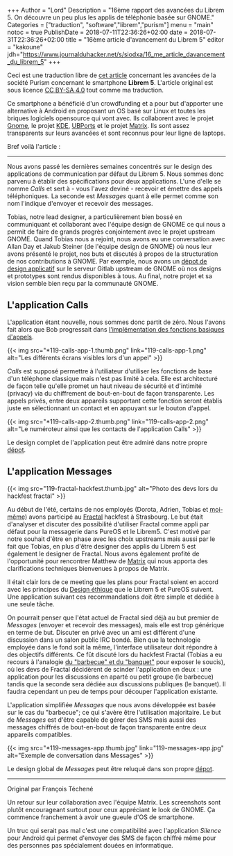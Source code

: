 +++
Author = "Lord"
Description = "16ème rapport des avancées du Librem 5. On découvre un peu plus les applis de téléphonie basée sur GNOME."
Categories = ["traduction", "software","librem","purism"]
menu = "main"
notoc = true
PublishDate = 2018-07-11T22:36:26+02:00
date = 2018-07-31T22:36:26+02:00
title = "16ème article d'avancement du Librem 5"
editor = "kakoune"
jdh="https://www.journalduhacker.net/s/siodxa/16_me_article_davancement_du_librem_5"
+++

Ceci est une traduction libre de [cet article](https://puri.sm/posts/librem5-progress-report-16/) concernant les avancées de la société Purism concernant le smartphone **Librem 5**.
L'article original est sous licence [CC BY-SA 4.0](https://creativecommons.org/licenses/by-sa/4.0/) tout comme ma traduction.


Ce smartphone a bénéficié d'un crowdfunding et a pour but d'apporter une alternative à Android en proposant un OS basé sur Linux et toutes les briques logiciels opensource qui vont avec.
Ils collaborent avec le projet [Gnome](https://www.gnome.org), le projet [KDE](https://www.kde.org), [UBPorts](https://ubports.com/) et le projet [Matrix](https://matrix.org).
Ils sont assez transparents sur leurs avancées et sont reconnus pour leur ligne de laptops.

Bref voilà l'article :

<hr>

Nous avons passé les dernières semaines concentrés sur le design des applications de communication par défaut du Librem 5.
Nous sommes donc parvenu à établir des spécifications pour deux applications.
L'une d'elle se nomme *Calls* et sert à - vous l'avez deviné - recevoir et émettre des appels téléphoniques.
La seconde est *Messages* quant à elle permet comme son nom l'indique d'envoyer et recevoir des messages.

Tobias, notre lead designer, a particulièrement bien bossé en communiquant et collaborant avec l'équipe design de GNOME ce qui nous a permit de faire de grands progrès conjointement avec le projet upstream GNOME.
Quand Tobias nous a rejoint, nous avons eu une conversation avec Allan Day et Jakub Steiner (de l'équipe design de GNOME) où nous leur avons présenté le projet, nos buts et discutés à propos de la structuration de nos contributions à GNOME.
Par exemple, nous avons un [dépot de design applicatif](https://gitlab.gnome.org/Community/Design/app-mockups) sur le serveur Gitlab upstream de GNOME où nos designs et prototypes sont rendus disponibles à tous.
Au final, notre projet et sa vision semble bien reçu par la communauté GNOME.

## L'application Calls

L'application étant nouvelle, nous sommes donc partit de zéro.
Nous l'avons fait alors que Bob progressait dans [l'implémentation des fonctions basiques d'appels](https://puri.sm/posts/librem5-progress-report-12/).

{{< img src="*119-calls-app-1.thumb.png" link="119-calls-app-1.png" alt="Les différents écrans visibles lors d'un appel" >}}

*Calls* est supposé permettre à l'utiliateur d'utiliser les fonctions de base d'un téléphone classique mais n'est pas limité à cela.
Elle est architecturé de façon telle qu'elle promet un haut niveau de sécurité et d'intimité (privacy) via du chiffrement de bout-en-bout de façon transparente.
Les appels privés, entre deux appareils supportant cette fonction seront établis juste en sélectionnant un contact et en appuyant sur le bouton d'appel.

{{< img src="*119-calls-app-2.thumb.png" link="119-calls-app-2.png" alt="Le numéroteur ainsi que les contacts de l'application Calls" >}}

Le design complet de l'application peut être admiré dans notre propre [dépot](https://gitlab.gnome.org/Community/Design/app-mockups/tree/master/calls).

## L'application Messages

{{< img src="119-fractal-hackfest.thumb.jpg" alt="Photo des devs lors du hackfest fractal" >}}

Au début de l'été, certains de nos employés (Dorota, Adrien, Tobias et <abbr title="François Téchené, pas moi, hein">moi-même</abbr>) avons participé au [Fractal](https://wiki.gnome.org/Apps/Fractal) hackfest à Strasbourg.
Le but était d'analyser et discuter des possibilité d'utiliser Fractal comme appli par défaut pour la messagerie dans PureOS et le Librem5.
C'est motivé par notre souhait d'être en phase avec les choix upstreams mais aussi par le fait que Tobias, en plus d'être designer des applis du Librem 5 est également le designer de Fractal.
Nous avons également profité de l'opportunité pour rencontrer Matthew de [Matrix](http://matrix.org) qui nous apporta des clarifications techniques bienvenues à propos de Matrix.

Il était clair lors de ce meeting que les plans pour Fractal soient en accord avec les principes du [Design éthique](https://2017.ind.ie/ethical-design/) que le Librem 5 et PureOS suivent.
Une application suivant ces recommandations doit être simple et dédiée à une seule tâche.

On pourrait penser que l'état actuel de Fractal sied déjà au but premier de *Messages* (envoyer et recevoir des messages), mais elle est trop générique en terme de but.
Discuter en privé avec un ami est différent d'une discussion dans un salon public IRC bondé.
Bien que la technologie employée dans le fond soit la même, l'interface utilisateur doit répondre à des objectifs différents.
Ce fût discuté lors du hackfest Fractal (Tobias a eu recours à l'analogie [du "barbecue" et du "banquet"](https://blogs.gnome.org/tbernard/2018/05/16/banquets-and-barbecues/) pour exposer le soucis), où les devs de Fractal décidèrent de scinder l'application en deux : une application pour les discussions en aparté ou petit groupe (le barbecue) tandis que la seconde sera dédiée aux discussions publiques (le banquet).
Il faudra cependant un peu de temps pour découper l'application existante.

L'application simplifiée *Messages* que nous avons développée est basée sur le cas du "barbecue"; ce qui s'avère être l'utilisation majoritaire.
Le but de *Messages* est d'être capable de gérer des SMS mais aussi des messages chiffrés de bout-en-bout de façon transparente entre deux appareils compatibles.

{{< img src="*119-messages-app.thumb.jpg" link="119-messages-app.jpg" alt="Exemple de conversation dans Messages" >}}

Le design global de *Messages* peut être reluqué dans son propre [dépot](https://gitlab.gnome.org/Community/Design/app-mockups/tree/master/messages).



---------------------
Original par François Téchené

Un retour sur leur collaboration avec l'équipe Matrix.
Les screenshots sont plutôt encourageant surtout pour ceux appréciant le look de GNOME.
Ça commence franchement à avoir une gueule d'OS de smartphone.

Un truc qui serait pas mal c'est une compatibilité avec l'application *Silence* pour Android qui permet d'envoyer des SMS de façon chiffré même pour des personnes pas spécialement douées en informatique.

